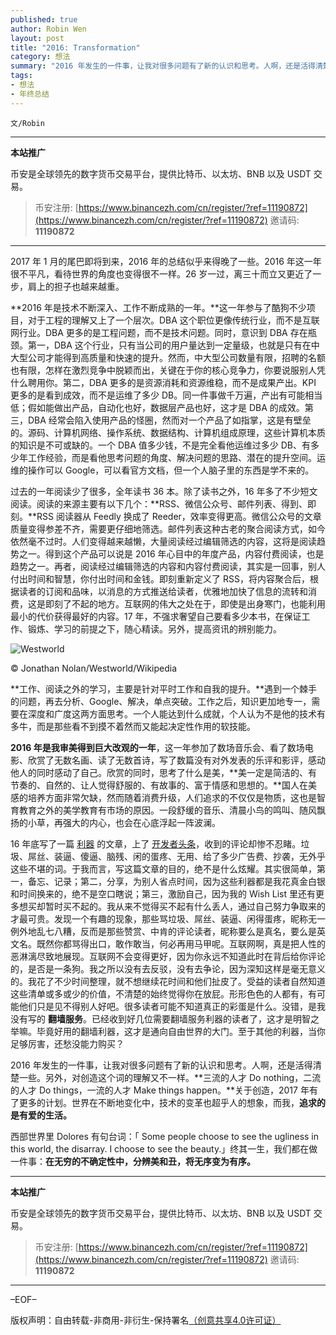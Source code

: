```yaml
---
published: true
author: Robin Wen
layout: post
title: "2016: Transformation"
category: 想法
summary: "2016 年发生的一件事，让我对很多问题有了新的认识和思考。人啊，还是活得清楚一些。另外，对创造这个词的理解又不一样。三流的人才 Do nothing，二流的人才 Do things，一流的人才 Make things happen。关于创造，2017 年有了更多的计划。世界在不断地变化中，技术的变革也超乎人的想象，而我，追求的是有爱的生活。西部世界里 Dolores 有句台词：「 Some people choose to see the ugliness in this world, the disarray. I choose to see the beauty.」终其一生，我们都在做一件事：在无穷的不确定性中，分辨美和丑，将无序变为有序。"
tags:
- 想法
- 年终总结
---
```


`文/Robin`

***

**本站推广**

币安是全球领先的数字货币交易平台，提供比特币、以太坊、BNB 以及 USDT 交易。

> 币安注册: [https://www.binancezh.com/cn/register/?ref=11190872](https://www.binancezh.com/cn/register/?ref=11190872)
> 邀请码: **11190872**

***

2017 年 1 月的尾巴即将到来，2016 年的总结似乎来得晚了一些。2016 年这一年很不平凡，看待世界的角度也变得很不一样。26 岁一过，离三十而立又更近了一步，肩上的担子也越来越重。

**2016 年是技术不断深入、工作不断成熟的一年。**这一年参与了酷狗不少项目，对于工程的理解又上了一个层次。DBA 这个职位更像传统行业，而不是互联网行业。DBA 更多的是工程问题，而不是技术问题。同时，意识到 DBA 存在瓶颈。第一，DBA 这个行业，只有当公司的用户量达到一定量级，也就是只有在中大型公司才能得到高质量和快速的提升。然而，中大型公司数量有限，招聘的名额也有限，怎样在激烈竞争中脱颖而出，关键在于你的核心竞争力，你要说服别人凭什么聘用你。第二，DBA 更多的是资源消耗和资源维稳，而不是成果产出。KPI 更多的是看到成效，而不是运维了多少 DB。同一件事做千万遍，产出有可能相当低；假如能做出产品，自动化也好，数据层产品也好，这才是 DBA 的成效。第三，DBA 经常会陷入使用产品的怪圈，然而对一个产品了如指掌，这是有壁垒的。源码、计算机网络、操作系统、数据结构、计算机组成原理，这些计算机本质的知识是不可或缺的。一个 DBA 值多少钱，不是完全看他运维过多少 DB、有多少年工作经验，而是看他思考问题的角度、解决问题的思路、潜在的提升空间。运维的操作可以 Google，可以看官方文档，但一个人脑子里的东西是学不来的。

过去的一年阅读少了很多，全年读书 36 本。除了读书之外，16 年多了不少短文阅读。阅读的来源主要有以下几个：**RSS、微信公众号、邮件列表、得到、即刻。**RSS 阅读器从 Feedly 换成了 Reeder，效率变得更高。微信公众号的文章质量变得参差不齐，需要更仔细地筛选。邮件列表这种古老的聚合阅读方式，如今依然毫不过时。人们变得越来越懒，大量阅读经过编辑筛选的内容，这将是阅读趋势之一。得到这个产品可以说是 2016 年心目中的年度产品，内容付费阅读，也是趋势之一。再者，阅读经过编辑筛选的内容和内容付费阅读，其实是一回事，别人付出时间和智慧，你付出时间和金钱。即刻重新定义了 RSS，将内容聚合后，根据读者的订阅和品味，以消息的方式推送给读者，优雅地加快了信息的流转和消费，这是即刻了不起的地方。互联网的伟大之处在于，即使是出身寒门，也能利用最小的代价获得最好的内容。17 年，不强求奢望自己要看多少本书，在保证工作、锻炼、学习的前提之下，随心精读。另外，提高资讯的辨别能力。

![Westworld](https://cdn.dbarobin.com/WeB5WGr.jpg)

© Jonathan Nolan/Westworld/Wikipedia

**工作、阅读之外的学习，主要是针对平时工作和自我的提升。**遇到一个棘手的问题，再去分析、Google、解决，单点突破。工作之后，知识更加地专一，需要在深度和广度这两方面思考。一个人能达到什么成就，个人认为不是他的技术有多牛，而是那些看不到摸不着然而又能起决定性作用的软技能。

**2016 年是我审美得到巨大改观的一年**，这一年参加了数场音乐会、看了数场电影、欣赏了无数名画、读了无数首诗，写了数篇没有对外发表的乐评和影评，感动他人的同时感动了自己。欣赏的同时，思考了什么是美，**美一定是简洁的、有节奏的、自然的、让人觉得舒服的、有故事的、富于情感和思想的。**国人在美感的培养方面非常欠缺，然而随着消费升级，人们追求的不仅仅是物质，这也是智育教育之外的美学教育有市场的原因。一段舒缓的音乐、清晨小鸟的鸣叫、随风飘扬的小草，再强大的内心，也会在心底浮起一阵波澜。

16 年底写了一篇 [利器](https://dbarobin.com/2016/12/21/liqi-of-robinwen) 的文章，上了 [开发者头条](https://toutiao.io/posts/0netpt)，收到的评论却惨不忍睹。垃圾、屌丝、装逼、傻逼、脑残、闲的蛋疼、无用、给了多少广告费、抄袭，无外乎这些不堪的词。于我而言，写这篇文章的目的，绝不是什么炫耀。其实很简单，第一，备忘、记录；第二，分享，为别人省点时间，因为这些利器都是我花真金白银和时间换来的，绝不是空口瞎说；第三，激励自己，因为我的 Wish List 里还有更多想买却暂时买不起的。我从来不觉得买不起有什么丢人，通过自己努力争取来的才最可贵。发现一个有趣的现象，那些骂垃圾、屌丝、装逼、闲得蛋疼，昵称无一例外地乱七八糟，反而是那些赞赏、中肯的评论读者，昵称要么是真名，要么是英文名。既然你都骂得出口，敢作敢当，何必再用马甲呢。互联网啊，真是把人性的恶淋漓尽致地展现。互联网不会变得更好，因为你永远不知道此时在背后给你评论的，是否是一条狗。我之所以没有去反驳，没有去争论，因为深知这样是毫无意义的。我花了不少时间整理，就不想继续花时间和他们扯皮了。受益的读者自然知道这些清单或多或少的价值，不清楚的始终觉得你在放屁。形形色色的人都有，有可能他们只是见不得别人好吧。很多读者可能不知道真正的彩蛋是什么。没错，是我没有写的 **翻墙服务**。已经收到好几位需要翻墙服务利器的读者了，这才是明智之举嘛。毕竟好用的翻墙利器，这才是通向自由世界的大门。至于其他的利器，当你足够厉害，还愁没能力购买？

2016 年发生的一件事，让我对很多问题有了新的认识和思考。人啊，还是活得清楚一些。另外，对创造这个词的理解又不一样。**三流的人才 Do nothing，二流的人才 Do things，一流的人才 Make things happen。**关于创造，2017 年有了更多的计划。世界在不断地变化中，技术的变革也超乎人的想象，而我，**追求的是有爱的生活。**

西部世界里 Dolores 有句台词：「 Some people choose to see the ugliness in this world, the disarray. I choose to see the beauty.」终其一生，我们都在做一件事：**在无穷的不确定性中，分辨美和丑，将无序变为有序。**

***

**本站推广**

币安是全球领先的数字货币交易平台，提供比特币、以太坊、BNB 以及 USDT 交易。

> 币安注册: [https://www.binancezh.com/cn/register/?ref=11190872](https://www.binancezh.com/cn/register/?ref=11190872)
> 邀请码: **11190872**

***

–EOF–

版权声明：自由转载-非商用-非衍生-保持署名<a href="http://creativecommons.org/licenses/by-nc-nd/4.0/deed.zh" target="_blank">（创意共享4.0许可证）</a>
